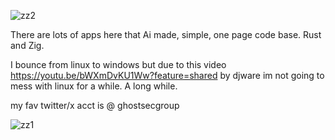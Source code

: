 ![zz2](https://github.com/user-attachments/assets/e54f4c9f-843b-4ae3-85b3-515c673b739e)






There are lots of apps here that Ai made, simple, one page code base. Rust and Zig. 

I bounce from linux to windows but due to this video https://youtu.be/bWXmDvKU1Ww?feature=shared by djware  im not going to mess with linux for a while. A long while. 


my fav twitter/x acct is @ ghostsecgroup




![zz1](https://github.com/user-attachments/assets/26522f0b-7f6e-43b8-9298-d24958cd6ec4)
